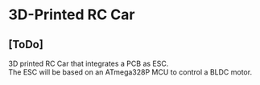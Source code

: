 # 3D-Printed RC Car
## [ToDo]
3D printed RC Car that integrates a PCB as ESC.  
The ESC will be based on an ATmega328P MCU to control a BLDC motor.
